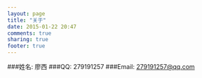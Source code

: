 ```yaml
---
layout: page
title: "关于"
date: 2015-01-22 20:47
comments: true
sharing: true
footer: true
---
```

###姓名: 廖西
###QQ: 279191257
###Email: 279191257@qq.com